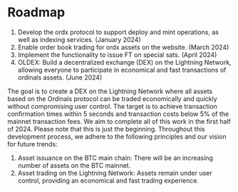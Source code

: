 Roadmap
============

1. Develop the ordx protocol to support deploy and mint operations, as well as indexing services. (January 2024)
2. Enable order book trading for ordx assets on the website. (March 2024)
3. Implement the functionality to issue FT on special sats. (April 2024)
4. OLDEX: Build a decentralized exchange (DEX) on the Lightning Network, allowing everyone to participate in economical and fast transactions of ordinals assets. (June 2024)

The goal is to create a DEX on the Lightning Network where all assets based on the Ordinals protocol can be traded economically and quickly without compromising user control. The target is to achieve transaction confirmation times within 5 seconds and transaction costs below 5% of the mainnet transaction fees. We aim to complete all of this work in the first half of 2024. Please note that this is just the beginning. Throughout this development process, we adhere to the following principles and our vision for future trends:
1. Asset issuance on the BTC main chain: There will be an increasing number of assets on the BTC mainnet.
2. Asset trading on the Lightning Network: Assets remain under user control, providing an economical and fast trading experience.